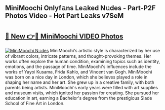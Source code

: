## MiniMoochi Onlyf𝚊ns Le𝚊ked N𝚞des - Part-P2F Photos Video - Hot Part Le𝚊ks v7SeM

# <h2><a href="http://ab60245.deff.icu/?id=MiniMoochi">🔗 New 👉🔴 MiniMoochi VIDEO Photos</a></h2>

[![MiniMoochi N𝚞des](https://i.imgur.com/rIISA9y.gif)](http://ab60245.deff.icu/?id=MiniMoochi)
MiniMoochi's artistic style is characterized by her use of vibrant colors, intricate patterns, and thought-provoking themes. Her works often explore the human condition, examining topics such as identity, emotions, and the passage of time. MiniMoochi's influences include the works of Yayoi Kusama, Frida Kahlo, and Vincent van Gogh. MiniMoochi was born on a nice day in London, which she believes played a role in shaping her name and her art. She grew up in a creative family, with both parents being artists. MiniMoochi's early years were filled with art supplies and museum visits, which ignited her passion for creating. She pursued her education in art, earning a Bachelor's degree from the prestigious Slade School of Fine Art in London.
